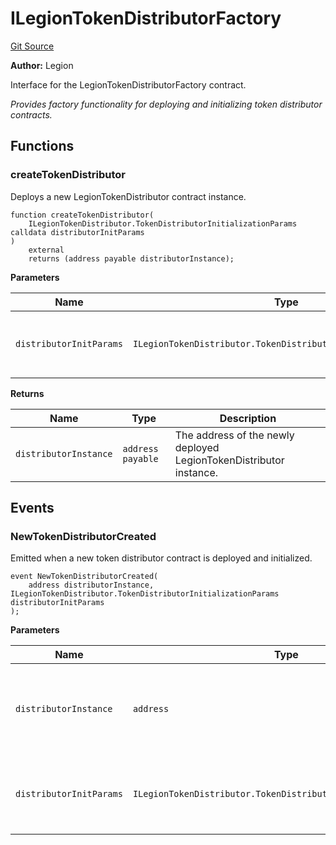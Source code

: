 # ILegionTokenDistributorFactory
[Git Source](https://github.com/Legion-Team/legion-protocol-contracts/blob/85d479ea08d148a380138b535ed11768adee16de/src/interfaces/factories/ILegionTokenDistributorFactory.sol)

**Author:**
Legion

Interface for the LegionTokenDistributorFactory contract.

*Provides factory functionality for deploying and initializing token distributor contracts.*


## Functions
### createTokenDistributor

Deploys a new LegionTokenDistributor contract instance.


```solidity
function createTokenDistributor(
    ILegionTokenDistributor.TokenDistributorInitializationParams calldata distributorInitParams
)
    external
    returns (address payable distributorInstance);
```
**Parameters**

|Name|Type|Description|
|----|----|-----------|
|`distributorInitParams`|`ILegionTokenDistributor.TokenDistributorInitializationParams`|The Legion Token Distributor initialization parameters.|

**Returns**

|Name|Type|Description|
|----|----|-----------|
|`distributorInstance`|`address payable`|The address of the newly deployed LegionTokenDistributor instance.|


## Events
### NewTokenDistributorCreated
Emitted when a new token distributor contract is deployed and initialized.


```solidity
event NewTokenDistributorCreated(
    address distributorInstance, ILegionTokenDistributor.TokenDistributorInitializationParams distributorInitParams
);
```

**Parameters**

|Name|Type|Description|
|----|----|-----------|
|`distributorInstance`|`address`|The address of the newly deployed token distributor contract.|
|`distributorInitParams`|`ILegionTokenDistributor.TokenDistributorInitializationParams`|The Legion Token Distributor initialization parameters used.|

